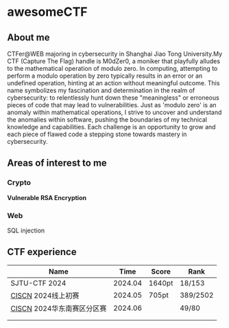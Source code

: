 # awesomeCTF

## About me

CTFer@WEB majoring in cybersecurity in Shanghai Jiao Tong University.My CTF (Capture The Flag) handle is M0dZer0, a moniker that playfully alludes to the mathematical operation of modulo zero. In computing, attempting to perform a modulo operation by zero typically results in an error or an undefined operation, hinting at an action without meaningful outcome. This name symbolizes my fascination and determination in the realm of cybersecurity: to relentlessly hunt down these "meaningless" or erroneous pieces of code that may lead to vulnerabilities. Just as 'modulo zero' is an anomaly within mathematical operations, I strive to uncover and understand the anomalies within software, pushing the boundaries of my technical knowledge and capabilities. Each challenge is an opportunity to grow and each piece of flawed code a stepping stone towards mastery in cybersecurity.

## Areas of interest to me
### Crypto
**Vulnerable RSA Encryption**

### Web

SQL injection

## CTF experience

| Name                                              | Time    | Score  | Rank     |
| ------------------------------------------------- | ------- | ------ | -------- |
| SJTU-CTF 2024                                     | 2024.04 | 1640pt | 18/153   |
| [CISCN](http://www.ciscn.cn) 2024线上初赛         | 2024.05 | 705pt  | 389/2502 |
| [CISCN](http://www.ciscn.cn) 2024华东南赛区分区赛 | 2024.06 |        | 49/80    |
|                                                   |         |        |          |
|                                                   |         |        |          |

